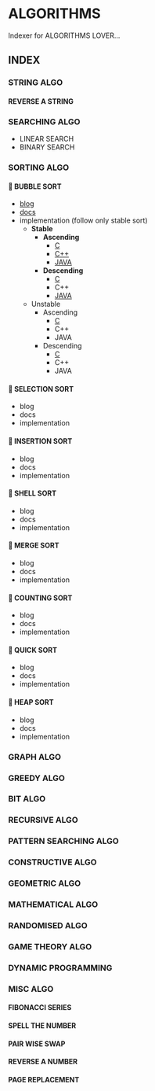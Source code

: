 # ALGORITHMS

Indexer for ALGORITHMS LOVER...

## INDEX

### STRING ALGO

#### REVERSE A STRING

### SEARCHING ALGO

* LINEAR SEARCH
* BINARY SEARCH

### SORTING ALGO

#### :rocket: BUBBLE SORT

* [blog](https://chained-to-the-algorithms.quora.com/BUBBLE-SORT)
* [docs](docs/bubble-sort.md)
* implementation (follow only stable sort)
  * **Stable**
    * **Ascending**
      * [C](C/Sorting/BUBBLE-SORT/bubblesort.c)
      * [C++](C++/Sorting/BUBBLE-SORT/bubblesort.cpp)
      * [JAVA](Java/Sorting/BUBBLE-SORT/BubbleSort.java)
    * **Descending**
      * [C](C/Sorting/BUBBLE-SORT/bubble.c)
      * C++
      * [JAVA](Java/Sorting/BUBBLE-SORT/BubbleSort.java)
  * Unstable
    * Ascending
      * [C](C/Sorting/BUBBLE-SORT/ascendunbubble.c)
      * C++
      * JAVA
    * Descending
      * [C](C/Sorting/BUBBLE-SORT/descendunbubble.c)
      * C++
      * JAVA

#### :rocket: SELECTION SORT

* blog
* docs
* implementation

#### :rocket: INSERTION SORT

* blog
* docs
* implementation

#### :rocket: SHELL SORT

* blog
* docs
* implementation

#### :rocket: MERGE SORT

* blog
* docs
* implementation

#### :rocket: COUNTING SORT

* blog
* docs
* implementation

#### :rocket: QUICK SORT

* blog
* docs
* implementation

#### :rocket: HEAP SORT

* blog
* docs
* implementation

### GRAPH ALGO

### GREEDY ALGO

### BIT ALGO

### RECURSIVE ALGO

### PATTERN SEARCHING ALGO

### CONSTRUCTIVE ALGO

### GEOMETRIC ALGO

### MATHEMATICAL ALGO

### RANDOMISED ALGO

### GAME THEORY ALGO

### DYNAMIC PROGRAMMING

### MISC ALGO

#### FIBONACCI SERIES

#### SPELL THE NUMBER

#### PAIR WISE SWAP

#### REVERSE A NUMBER

#### PAGE REPLACEMENT